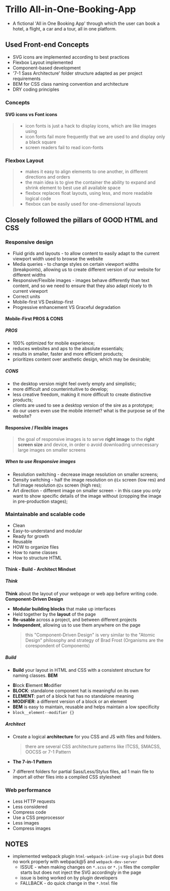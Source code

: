 # Trillo All-in-One-Booking-App

- A fictional 'All in One Booking App' through which the user can book a hotel, a flight, a car and a tour, all in one platform.

## Used Front-end Concepts

- SVG icons are implemented according to best practices
- Flexbox Layout implemented
- Component-based development
- '7-1 Sass Architecture' folder structure adapted as per project requirements
- BEM for CSS class naming convention and architecture
- DRY coding principles
### Concepts
#### SVG icons vs Font icons
  > - icon fonts is just a hack to display icons, which are like images using
  > - icon fonts fail more frequently that we are used to and display only a black square
  > - screen readers fail to read icon-fonts

### Flexbox Layout
  > - makes it easy to align elements to one another, in different directions and orders
  > - the main idea is to give the container the ability to expand and shrink element to best use all available space
  > - flexbox replaces float layouts, using less, and more readable logical code
  > - flexbox can be easily used for one-dimensional layouts

## Closely followed the pillars of GOOD HTML and CSS

### Responsive design

- Fluid grids and layouts - to allow content to easily adapt to the current viewport width used to browse the website
- Media queries - to change styles on certain viewport widths (breakpoints), allowing us to create different version of our website for different widths
- Responsive/Flexible images - images behave differently than text content, and so we need to ensure that they also adapt nicely to th current viewport
- Correct units
- Mobile-first VS Desktop-first
- Progressive enhancement VS Graceful degradation

#### Mobile-First PROS & CONS

##### PROS

- 100% optimized for mobile experience;
- reduces websites and aps to the absolute essentials;
- results in smaller, faster and more efficient products;
- prioritizes content over aesthetic design, which may be desirable;

##### CONS

- the desktop version might feel overly empty and simplistic;
- more difficult and counterintuitive to develop;
- less creative freedom, making it more difficult to create distinctive products;
- clients are used to see a desktop version of the sire as a prototype;
- do our users even use the mobile internet? what is the purpose se of the website?

#### Responsive / Flexible images

> the goal of responsive images is to serve **right image** to the **right screen size** and device, in order o avoid downloading unnecessary large images on smaller screens

##### When to use Responsive images

- Resolution switching - decrease image resolution on smaller screens;
- Density switching - half the image resolution on `@1x` screen (low res) and full image resolution `@2x` screen (high res);
- Art direction - different image on smaller screen - in this case you only want to show specific details of the image without (cropping the image in pre-production stages);

### Maintainable and scalable code

- Clean
- Easy-to-understand and modular
- Ready for growth
- Reusable
- HOW to organize files
- How to name classes
- How to structure HTML

#### Think - Build - Architect Mindset

##### Think

**Think** about the layout of your webpage or web app before writing code.
**Component-Driven Design**

- **Modular building blocks** that make up interfaces
- Held together by the **layout** of the page
- **Re-usable** across a project, and between different projects
- **Independent**, allowing us to use them anywhere on the page
  > this "Component-Driven Design" is very similar to the "Atomic Design" philosophy and strategy of Brad Frost (Organisms are the corespondent of Components)

##### Build

- **Build** your layout in HTML and CSS with a consistent structure for naming classes.
  **BEM**

* **B**lock **E**lement **M**odifier
* **BLOCK**: standalone component hat is meaningful on its own
* **ELEMENT**: part of a block hat has no standalone meaning
* **MODIFIER**: a different version of a block or an element
* **BEM** is easy to maintain, reusable and helps maintain a low specificity
* `block__element--modifier {} `

##### Architect

- Create a logical **architecture** for you CSS and JS with files and folders.
  > there are several CSS architecture patterns like ITCSS, SMACSS, OOCSS or 7-1 Pattern
- **The 7-in-1 Pattern**

* 7 different folders for partial Sass/Less/Stylus files, ad 1 main file to import all other files into a compiled CSS stylesheet

### Web performance

- Less HTTP requests
- Less considered
- Compress code
- Use a CSS preprocessor
- Less images
- Compress images

## NOTES
- implemented webpack plugin `html-webpack-inline-svg-plugin` but does no work properly with  webpack@5 and `webpack-dev-server`
  - ISSUE - when making changes on `*.scss` or `*.js` files the compiler starts but does not inject the SVG accordingly in the page
  - issue is being worked on by plugin developers
  - FALLBACK - do quick change in the `*.html` file
